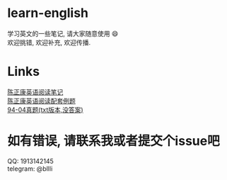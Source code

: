 # learn-english
学习英文的一些笔记, 请大家随意使用 :smile:  
欢迎挑错, 欢迎补充, 欢迎传播.
# Links
[陈正康英语阅读笔记](https://github.com/bllli/learn-english/blob/master/%E9%99%88%E6%AD%A3%E5%BA%B7%E8%8B%B1%E8%AF%AD%E9%98%85%E8%AF%BB.md)  
[陈正康英语阅读配套例题](https://github.com/bllli/learn-english/blob/master/%E9%99%88%E6%AD%A3%E5%BA%B7%E8%8B%B1%E8%AF%AD%E9%98%85%E8%AF%BB%E4%BE%8B%E9%A2%98.md)  
[94-04真题(txt版本,没答案)](https://github.com/bllli/learn-english/tree/master/94-04%E8%80%83%E7%A0%94%E7%9C%9F%E9%A2%98)
# 如有错误, 请联系我或者提交个issue吧
QQ: 1913142145  
telegram: @bllli
